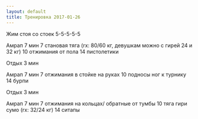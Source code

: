 ```yaml
---
layout: default
title: Тренировка 2017-01-26
---
```


Жим стоя со стоек
5-5-5-5-5

Амрап 7 мин
7 становая тяга (rx: 80/60 кг, девушкам можно с гирей 24 и 32 кг)
10 отжимания от пола
14 пистолетики 

Отдых 3 мин

Амрап 7 мин
7 отжимания в стойке на руках
10 подносы ног к турнику
14 бурпи

Отдых 3 мин

Амрап 7 мин
7 отжимания на кольцах/ обратные от тумбы
10 тяга гири сумо (rx: 32/24 кг)
14 ситапы